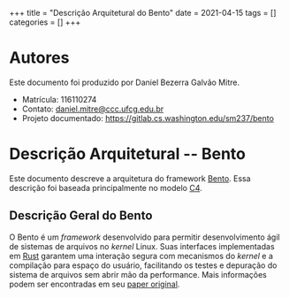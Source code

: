 +++
title = "Descrição Arquitetural do Bento"
date = 2021-04-15
tags = []
categories = []
+++

# Autores

Este documento foi produzido por Daniel Bezerra Galvão Mitre.

- Matrícula: 116110274
- Contato: daniel.mitre@ccc.ufcg.edu.br
- Projeto documentado: https://gitlab.cs.washington.edu/sm237/bento

# Descrição Arquitetural -- Bento

Este documento descreve a arquitetura do framework [Bento](https://gitlab.cs.washington.edu/sm237/bento). Essa descrição foi baseada principalmente no modelo [C4](https://c4model.com/).


## Descrição Geral do Bento

O Bento é um *framework* desenvolvido para permitir desenvolvimento ágil de sistemas de arquivos no *kernel* Linux. Suas interfaces implementadas em [Rust](https://www.rust-lang.org/pt-BR) garantem uma interação segura com mecanismos do *kernel* e a compilação para espaço do usuário, facilitando os testes e depuração do sistema de arquivos sem abrir mão da performance. Mais informações podem ser encontradas em seu [paper original](https://www.usenix.org/system/files/fast21-miller.pdf).
